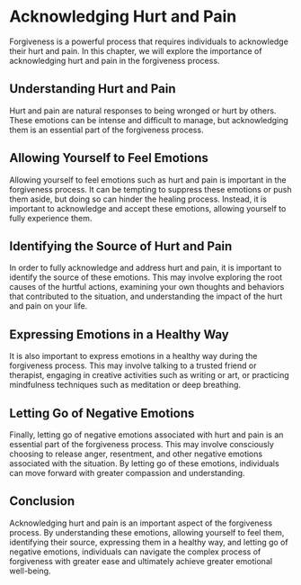 # Acknowledging Hurt and Pain

Forgiveness is a powerful process that requires individuals to acknowledge their hurt and pain. In this chapter, we will explore the importance of acknowledging hurt and pain in the forgiveness process.

Understanding Hurt and Pain
---------------------------

Hurt and pain are natural responses to being wronged or hurt by others. These emotions can be intense and difficult to manage, but acknowledging them is an essential part of the forgiveness process.

Allowing Yourself to Feel Emotions
----------------------------------

Allowing yourself to feel emotions such as hurt and pain is important in the forgiveness process. It can be tempting to suppress these emotions or push them aside, but doing so can hinder the healing process. Instead, it is important to acknowledge and accept these emotions, allowing yourself to fully experience them.

Identifying the Source of Hurt and Pain
---------------------------------------

In order to fully acknowledge and address hurt and pain, it is important to identify the source of these emotions. This may involve exploring the root causes of the hurtful actions, examining your own thoughts and behaviors that contributed to the situation, and understanding the impact of the hurt and pain on your life.

Expressing Emotions in a Healthy Way
------------------------------------

It is also important to express emotions in a healthy way during the forgiveness process. This may involve talking to a trusted friend or therapist, engaging in creative activities such as writing or art, or practicing mindfulness techniques such as meditation or deep breathing.

Letting Go of Negative Emotions
-------------------------------

Finally, letting go of negative emotions associated with hurt and pain is an essential part of the forgiveness process. This may involve consciously choosing to release anger, resentment, and other negative emotions associated with the situation. By letting go of these emotions, individuals can move forward with greater compassion and understanding.

Conclusion
----------

Acknowledging hurt and pain is an important aspect of the forgiveness process. By understanding these emotions, allowing yourself to feel them, identifying their source, expressing them in a healthy way, and letting go of negative emotions, individuals can navigate the complex process of forgiveness with greater ease and ultimately achieve greater emotional well-being.
